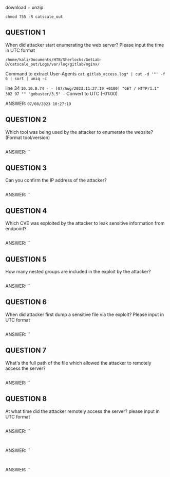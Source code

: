 
download + unzip

`chmod 755 -R catscale_out`

## QUESTION 1
When did attacker start enumerating the web server? Please input the time in UTC format


`/home/kali/Documents/HTB/Sherlocks/GetLab-D/catscale_out/Logs/var/log/gitlab/nginx/`

Command to extract User-Agents
`cat gitlab_access.log* | cut -d '"' -f 6 | sort | uniq -c`

line 34
`10.10.0.74 - - [07/Aug/2023:11:27:19 +0100] "GET / HTTP/1.1" 302 97 "" "gobuster/3.5" -`
Convert to UTC (-01:00)

ANSWER: `07/08/2023 10:27:19`


## QUESTION 2
Which tool was being used by the attacker to enumerate the website? (Format tool/version)


```

  ```
ANSWER: ``


## QUESTION 3
Can you confirm the IP address of the attacker?


```

  ```
ANSWER: ``


## QUESTION 4
Which CVE was exploited by the attacker to leak sensitive information from endpoint?


```

  ```
ANSWER: ``


## QUESTION 5
How many nested groups are included in the exploit by the attacker?


```

  ```
ANSWER: ``


## QUESTION 6
When did attacker first dump a sensitive file via the exploit? Please input in UTC format


```

  ```
ANSWER: ``


## QUESTION 7
What's the full path of the file which allowed the attacker to remotely access the server?


```

  ```
ANSWER: ``


## QUESTION 8
At what time did the attacker remotely access the server? please input in UTC format


```

  ```
ANSWER: ``


## 

```

  ```
ANSWER: ``


## 

```

  ```
ANSWER: ``


